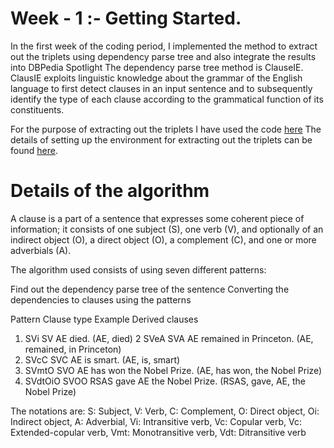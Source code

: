# Week - 1 :- Getting Started.

In the first week of the coding period, I implemented the method to extract out the triplets using dependency parse tree and also integrate the results into DBPedia Spotlight
The dependency parse tree method is ClauseIE. ClausIE exploits linguistic knowledge about the grammar of the English language to first detect clauses
in an input sentence and to subsequently identify the type of each clause according to the grammatical function of its constituents.

For the purpose of extracting out the triplets I have used the code [here](https://github.com/Ishani-Mondal/GSOC2020/blob/master/Pyclausie/Clause_IE_Predictions.ipynb)
The details of setting up the environment for extracting out the triplets can be found [here](https://github.com/Ishani-Mondal/GSOC2020/tree/master/Pyclausie). 

# Details of the algorithm 

A clause is a part of a sentence that expresses some coherent piece of information; it consists of one subject (S), one
verb (V), and optionally of an indirect object (O), a direct object (O), a complement (C), and one or more adverbials (A).

The algorithm used consists of using seven different patterns:

Find out the dependency parse tree of the sentence
Converting the dependencies to clauses using the patterns 


   Pattern           Clause type            Example                                Derived clauses
   
1.  SVi                SV                  AE died.                                 (AE, died)
2   SVeA               SVA             AE remained in Princeton.             (AE, remained, in Princeton)
3.  SVcC               SVC                AE is smart.                             (AE, is, smart)
4.  SVmtO              SVO             AE has won the Nobel Prize.             (AE, has won, the Nobel Prize)
5. SVdtOiO            SVOO           RSAS gave AE the Nobel Prize.            (RSAS, gave, AE, the Nobel Prize)

The notations are: 
S: Subject, V: Verb, C: Complement, O: Direct object, Oi: Indirect object, A: Adverbial, Vi: Intransitive verb, Vc: Copular verb,
Vc: Extended-copular verb, Vmt: Monotransitive verb, Vdt: Ditransitive verb
